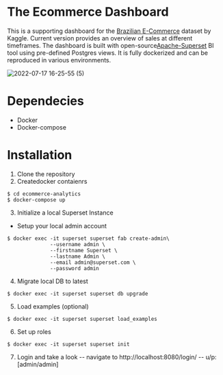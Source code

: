 # The Ecommerce Dashboard
This is a supporting dashboard for the [Brazilian E-Commerce](https://www.kaggle.com/datasets/olistbr/brazilian-ecommerce) dataset by Kaggle. Current version provides an overview of sales at different timeframes. The dashboard is built with open-source[Apache-Superset](https://superset.apache.org/) BI tool using pre-defined Postgres views. It is fully dockerized and can be reproduced in various environments. 

![2022-07-17 16-25-55 (5)](https://user-images.githubusercontent.com/59216368/179426482-de72b9de-8e2f-4c02-9787-1cc4459201de.gif)

# Dependecies
- Docker
- Docker-compose


# Installation
1. Clone the repository
2. Createdocker contaienrs
```
$ cd ecommerce-analytics
$ docker-compose up
```

3. Initialize a local Superset Instance
- Setup your local admin account
```
$ docker exec -it superset superset fab create-admin\
              --username admin \
              --firstname Superset \
              --lastname Admin \
              --email admin@superset.com \
              --password admin
```

4. Migrate local DB to latest
```
$ docker exec -it superset superset db upgrade
```
5. Load examples (optional)
```
$ docker exec -it superset superset load_examples
```
6. Set up roles
```
$ docker exec -it superset superset init
```
7. Login and take a look -- navigate to http://localhost:8080/login/ -- u/p: [admin/admin]






